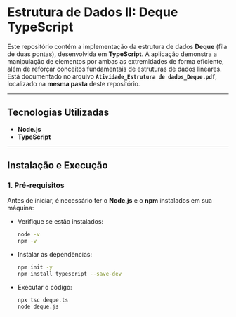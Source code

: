 # Estrutura de Dados II: Deque TypeScript

Este repositório contém a implementação da estrutura de dados **Deque** (fila de duas pontas), desenvolvida em **TypeScript**. A aplicação demonstra a manipulação de elementos por ambas as extremidades de forma eficiente, além de reforçar conceitos fundamentais de estruturas de dados lineares. Está documentado no arquivo **`Atividade_Estrutura de dados_Deque.pdf`**, localizado na **mesma pasta** deste repositório.

---

## Tecnologias Utilizadas

- **Node.js**
- **TypeScript**

---

## Instalação e Execução

### 1. Pré-requisitos

Antes de iniciar, é necessário ter o **Node.js** e o **npm** instalados em sua máquina:

- Verifique se estão instalados:
  ```bash
  node -v
  npm -v
- Instalar as dependências:
  ```bash
  npm init -y
  npm install typescript --save-dev
- Executar o código:
  ```bash
  npx tsc deque.ts
  node deque.js
